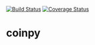 [![Build Status](https://travis-ci.org/mrkovec/coinpy.svg?branch=master)](https://travis-ci.org/mrkovec/coinpy)
[![Coverage Status](https://coveralls.io/repos/github/mrkovec/coinpy/badge.svg)](https://coveralls.io/github/mrkovec/coinpy)
# coinpy
